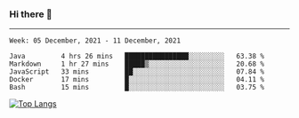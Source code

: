 ### Hi there 👋
---
<!--START_SECTION:waka-->
```text
Week: 05 December, 2021 - 11 December, 2021

Java         4 hrs 26 mins   ████████████████░░░░░░░░░   63.38 % 
Markdown     1 hr 27 mins    █████▒░░░░░░░░░░░░░░░░░░░   20.68 % 
JavaScript   33 mins         ██░░░░░░░░░░░░░░░░░░░░░░░   07.84 % 
Docker       17 mins         █░░░░░░░░░░░░░░░░░░░░░░░░   04.11 % 
Bash         15 mins         █░░░░░░░░░░░░░░░░░░░░░░░░   03.75 % 
```
<!--END_SECTION:waka-->

[![Top Langs](https://github-readme-stats.vercel.app/api/top-langs/?username=HyunAh-iia&layout=compact)](https://github.com/anuraghazra/github-readme-stats)
<!--
**HyunAh-iia/HyunAh-iia** is a ✨ _special_ ✨ repository because its `README.md` (this file) appears on your GitHub profile.

Here are some ideas to get you started:

- 🔭 I’m currently working on ...
- 🌱 I’m currently learning ...
- 👯 I’m looking to collaborate on ...
- 🤔 I’m looking for help with ...
- 💬 Ask me about ...
- 📫 How to reach me: ...
- 😄 Pronouns: ...
- ⚡ Fun fact: ...
-->
